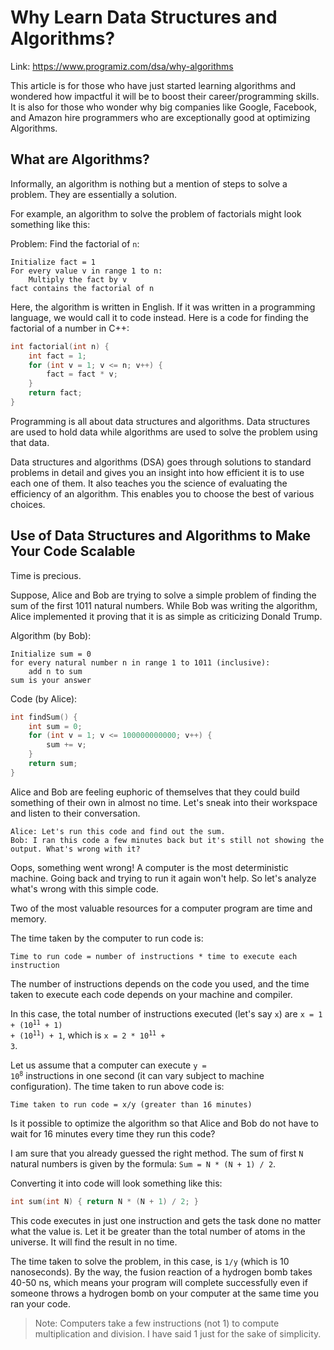 # Why Learn Data Structures and Algorithms?



Link: https://www.programiz.com/dsa/why-algorithms



This article is for those who have just started learning algorithms and wondered how impactful it will be to boost their career/programming skills. It is also for those who wonder why big companies like Google, Facebook, and Amazon hire programmers who are exceptionally good at optimizing Algorithms.





## What are Algorithms?

Informally, an algorithm is nothing but a mention of steps to solve a problem. They are essentially a solution.

For example, an algorithm to solve the problem of factorials might look something like this:

Problem: Find the factorial of `n`:

```
Initialize fact = 1
For every value v in range 1 to n:
    Multiply the fact by v
fact contains the factorial of n
```

Here, the algorithm is written in English. If it was written in a programming language, we would call it to code instead. Here is a code for finding the factorial of a number in C++:

```c++
int factorial(int n) {
    int fact = 1;
    for (int v = 1; v <= n; v++) {
        fact = fact * v;
    }
    return fact;
}
```

Programming is all about data structures and algorithms. Data structures are used to hold data while algorithms are used to solve the problem using that data.

Data structures and algorithms (DSA) goes through solutions to standard problems in detail and gives you an insight into how efficient it is to use each one of them. It also teaches you the science of evaluating the efficiency of an algorithm. This enables you to choose the best of various choices.





## Use of Data Structures and Algorithms to Make Your Code Scalable

Time is precious.

Suppose, Alice and Bob are trying to solve a simple problem of finding the sum of the first 1011 natural numbers. While Bob was writing the algorithm, Alice implemented it proving that it is as simple as criticizing Donald Trump.

Algorithm (by Bob):

```
Initialize sum = 0
for every natural number n in range 1 to 1011 (inclusive):
    add n to sum
sum is your answer
```

Code (by Alice):

```c
int findSum() {
    int sum = 0;
    for (int v = 1; v <= 100000000000; v++) {
        sum += v;
    }
    return sum;
}
```

Alice and Bob are feeling euphoric of themselves that they could build something of their own in almost no time. Let's sneak into their workspace and listen to their conversation.

```
Alice: Let's run this code and find out the sum.
Bob: I ran this code a few minutes back but it's still not showing the output. What's wrong with it?
```

Oops, something went wrong! A computer is the most deterministic machine. Going back and trying to run it again won't help. So let's analyze what's wrong with this simple code.

Two of the most valuable resources for a computer program are time and memory.

The time taken by the computer to run code is: 

```
Time to run code = number of instructions * time to execute each instruction
```

The number of instructions depends on the code you used, and the time taken to execute each code depends on your machine and compiler.

In this case, the total number of instructions executed (let's say `x`) are <code>x = 1 + (10<sup>11</sup> + 1) + (10<sup>11</sup>) + 1</code>, which is <code>x = 2 * 10<sup>11</sup> + 3</code>.

Let us assume that a computer can execute <code>y = 10<sup>8</sup></code> instructions in one second (it can vary subject to machine configuration). The time taken to run above code is:

```
Time taken to run code = x/y (greater than 16 minutes)
```

Is it possible to optimize the algorithm so that Alice and Bob do not have to wait for 16 minutes every time they run this code?

I am sure that you already guessed the right method. The sum of first `N` natural numbers is given by the formula: `Sum = N * (N + 1) / 2`.

Converting it into code will look something like this:

```c
int sum(int N) { return N * (N + 1) / 2; }
```

This code executes in just one instruction and gets the task done no matter what the value is. Let it be greater than the total number of atoms in the universe. It will find the result in no time.

The time taken to solve the problem, in this case, is `1/y` (which is 10 nanoseconds). By the way, the fusion reaction of a hydrogen bomb takes 40-50 ns, which means your program will complete successfully even if someone throws a hydrogen bomb on your computer at the same time you ran your code.

>   Note: Computers take a few instructions (not 1) to compute multiplication and division. I have said 1 just for the sake of simplicity.